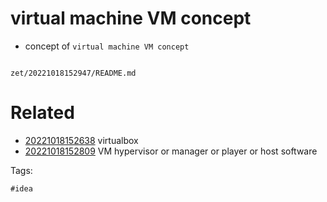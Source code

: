 # virtual machine VM concept

- concept of `virtual machine VM concept`

```
```

` zet/20221018152947/README.md `

# Related

- [20221018152638](/zet/20221018152638/README.md) virtualbox
- [20221018152809](/zet/20221018152809/README.md) VM hypervisor or manager or player or host software

Tags:

    #idea
